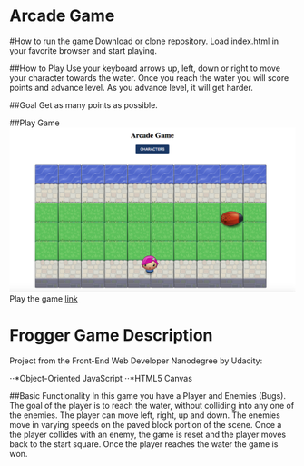 Arcade Game
===============================

#How to run the game
Download or clone repository. Load index.html in your favorite browser and start playing.

##How to Play
Use your keyboard arrows up, left, down or right to move your character towards the water. Once you reach the water you will score points and advance level. As you advance level, it will get harder.

##Goal
Get as many points as possible.

##Play Game
![Alt text](images/play-game.png)
Play the game [link](https://lmedinatriana.github.io/Classic-Arcade-Game/)



Frogger Game Description
===============================

Project from the Front-End Web Developer Nanodegree by Udacity: 

⋅⋅*Object-Oriented JavaScript
⋅⋅*HTML5 Canvas

##Basic Functionality
In this game you have a Player and Enemies (Bugs). The goal of the player is to reach the water, without colliding into any one of the enemies. The player can move left, right, up and down. The enemies move in varying speeds on the paved block portion of the scene. Once a the player collides with an enemy, the game is reset and the player moves back to the start square. Once the player reaches the water the game is won.